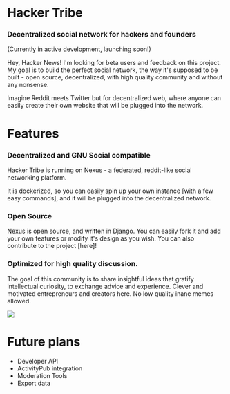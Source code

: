 # Hacker Tribe
### Decentralized social network for hackers and founders

<span id="features"></span>

(Currently in active development, launching soon!)

Hey, Hacker News! I'm looking for beta users and feedback on this project. My goal is to build the perfect social network, the way it's supposed to be built - open source, decentralized, with high quality community and without any nonsense.

Imagine Reddit meets Twitter but for decentralized web, where anyone can easily create their own website that will be plugged into the network. 

# Features

### Decentralized and GNU Social compatible

Hacker Tribe is running on Nexus - a federated, reddit-like social networking platform.

It is dockerized, so you can easily spin up your own instance [with a few easy commands], and it will be plugged into the decentralized network.


### Open Source

Nexus is open source, and written in Django. You can easily fork it and add your own features or modify it's design as you wish. You can also contribute to the project [here]!


### Optimized for high quality discussion.

The goal of this community is to share insightful ideas that gratify intellectual curiosity, to exchange advice and experience. Clever and motivated entrepreneurs and creators here. No low quality inane memes allowed.
<span id="screenshots"></span>

![](https://raw.githubusercontent.com/raymestalez/nexus/master/fictionhub/media/images/browsepage-1.png)

<span id="future"></span>

# Future plans

- Developer API
- ActivityPub integration
- Moderation Tools
- Export data
